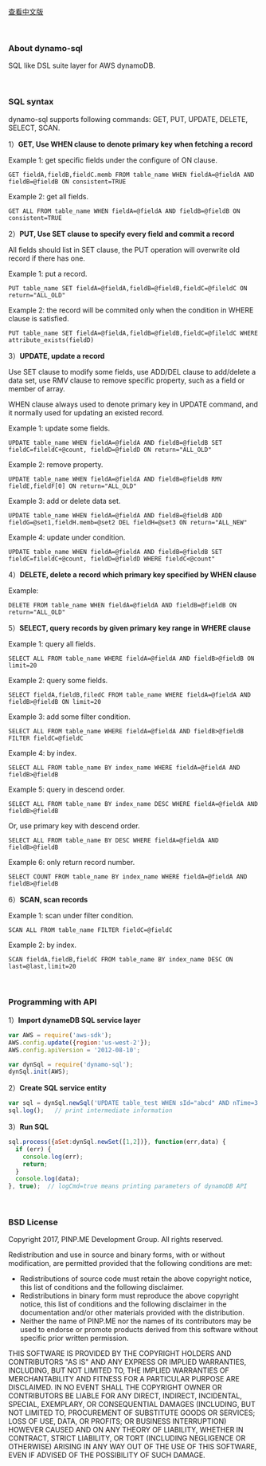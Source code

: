 [查看中文版](README_zh.md)

&nbsp;

### About dynamo-sql

SQL like DSL suite layer for AWS dynamoDB.

&nbsp;

### SQL syntax

dynamo-sql supports following commands: GET, PUT, UPDATE, DELETE, SELECT, SCAN.

1）**GET, Use WHEN clause to denote primary key when fetching a record**

Example 1: get specific fields under the configure of ON clause.

```
GET fieldA,fieldB,fieldC.memb FROM table_name WHEN fieldA=@fieldA AND fieldB=@fieldB ON consistent=TRUE
```

Example 2: get all fields.

```
GET ALL FROM table_name WHEN fieldA=@fieldA AND fieldB=@fieldB ON consistent=TRUE
```

2）**PUT, Use SET clause to specify every field and commit a record**

All fields should list in SET clause, the PUT operation will overwrite old record if there has one.

Example 1: put a record.

```
PUT table_name SET fieldA=@fieldA,fieldB=@fieldB,fieldC=@fileldC ON return="ALL_OLD"
```

Example 2: the record will be commited only when the condition in WHERE clause is satisfied.

```
PUT table_name SET fieldA=@fieldA,fieldB=@fieldB,fieldC=@fileldC WHERE attribute_exists(fieldD)
```

3）**UPDATE, update a record**

Use SET clause to modify some fields, use ADD/DEL clause to add/delete a data set, use RMV clause to remove specific property, such as a field or member of array.

WHEN clause always used to denote primary key in UPDATE command, and it normally used for updating an existed record.

Example 1: update some fields.

```
UPDATE table_name WHEN fieldA=@fieldA AND fieldB=@fieldB SET fieldC=fileldC+@count, fieldD=@fieldD ON return="ALL_OLD"
```

Example 2: remove property.

```
UPDATE table_name WHEN fieldA=@fieldA AND fieldB=@fieldB RMV fieldE,fieldF[0] ON return="ALL_OLD"
```

Example 3: add or delete data set.

```
UPDATE table_name WHEN fieldA=@fieldA AND fieldB=@fieldB ADD fieldG=@set1,fieldH.memb=@set2 DEL fieldH=@set3 ON return="ALL_NEW"
```

Example 4: update under condition.

```
UPDATE table_name WHEN fieldA=@fieldA AND fieldB=@fieldB SET fieldC=fileldC+@count, fieldD=@fieldD WHERE fieldC<@count"
```

4）**DELETE, delete a record which primary key specified by WHEN clause**

Example:

```
DELETE FROM table_name WHEN fieldA=@fieldA AND fieldB=@fieldB ON return="ALL_OLD"
```

5）**SELECT, query records by given primary key range in WHERE clause**

Example 1: query all fields.

```
SELECT ALL FROM table_name WHERE fieldA=@fieldA AND fieldB>@fieldB ON limit=20
```

Example 2: query some fields.

```
SELECT fieldA,fieldB,filedC FROM table_name WHERE fieldA=@fieldA AND fieldB>@fieldB ON limit=20
```

Example 3: add some filter condition.

```
SELECT ALL FROM table_name WHERE fieldA=@fieldA AND fieldB>@fieldB FILTER fieldC=@fieldC
```

Example 4: by index.

```
SELECT ALL FROM table_name BY index_name WHERE fieldA=@fieldA AND fieldB>@fieldB
```

Example 5: query in descend order.

```
SELECT ALL FROM table_name BY index_name DESC WHERE fieldA=@fieldA AND fieldB>@fieldB
```

Or, use primary key with descend order.

```
SELECT ALL FROM table_name BY DESC WHERE fieldA=@fieldA AND fieldB>@fieldB
```

Example 6: only return record number.

```
SELECT COUNT FROM table_name BY index_name WHERE fieldA=@fieldA AND fieldB>@fieldB
```

6）**SCAN, scan records**

Example 1: scan under filter condition.

```
SCAN ALL FROM table_name FILTER fieldC=@fieldC
```

Example 2: by index.

```
SCAN fieldA,fieldB,fieldC FROM table_name BY index_name DESC ON last=@last,limit=20
```

&nbsp;

### Programming with API

1）**Import dynameDB SQL service layer**

``` js
var AWS = require('aws-sdk');
AWS.config.update({region:'us-west-2'});
AWS.config.apiVersion = '2012-08-10';

var dynSql = require('dynamo-sql');
dynSql.init(AWS);
```

2）**Create SQL service entity**

``` js
var sql = dynSql.newSql('UPDATE table_test WHEN sId="abcd" AND nTime=3 ADD mValue.aSet=@aSet ON return="ALL_NEW"');
sql.log();   // print intermediate information
```

3）**Run SQL**

``` js
sql.process({aSet:dynSql.newSet([1,2])}, function(err,data) {
  if (err) {
    console.log(err);
    return;
  }
  console.log(data);
}, true);  // logCmd=true means printing parameters of dynamoDB API
```

&nbsp;

### BSD License

Copyright 2017, PINP.ME Development Group. All rights reserved.

Redistribution and use in source and binary forms, with or without
modification, are permitted provided that the following conditions
are met:

  - Redistributions of source code must retain the above copyright
    notice, this list of conditions and the following disclaimer.
  - Redistributions in binary form must reproduce the above
    copyright notice, this list of conditions and the following
    disclaimer in the documentation and/or other materials provided
    with the distribution.
  - Neither the name of PINP.ME nor the names of its contributors 
    may be used to endorse or promote products derived from this 
    software without specific prior written permission.

THIS SOFTWARE IS PROVIDED BY THE COPYRIGHT HOLDERS AND CONTRIBUTORS
"AS IS" AND ANY EXPRESS OR IMPLIED WARRANTIES, INCLUDING, BUT NOT
LIMITED TO, THE IMPLIED WARRANTIES OF MERCHANTABILITY AND FITNESS FOR
A PARTICULAR PURPOSE ARE DISCLAIMED. IN NO EVENT SHALL THE COPYRIGHT
OWNER OR CONTRIBUTORS BE LIABLE FOR ANY DIRECT, INDIRECT, INCIDENTAL,
SPECIAL, EXEMPLARY, OR CONSEQUENTIAL DAMAGES (INCLUDING, BUT NOT
LIMITED TO, PROCUREMENT OF SUBSTITUTE GOODS OR SERVICES; LOSS OF USE,
DATA, OR PROFITS; OR BUSINESS INTERRUPTION) HOWEVER CAUSED AND ON ANY
THEORY OF LIABILITY, WHETHER IN CONTRACT, STRICT LIABILITY, OR TORT
(INCLUDING NEGLIGENCE OR OTHERWISE) ARISING IN ANY WAY OUT OF THE USE
OF THIS SOFTWARE, EVEN IF ADVISED OF THE POSSIBILITY OF SUCH DAMAGE.
